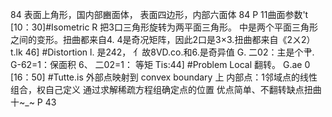 
84
表面上角形，国内部豳面体，
表面四边形，内部六面体 84
P 11曲面参数't
[10：30]#Isometric
R 把3口三角形旋转为两平面三角形。
中是两个平面三角形之间的变形。扭曲都来自4.
4是奇况矩阵，因此2口是3×3.扭曲都来自《2ㄨ2）
t.lk 46] #Distortion
l. 是242， 亻故8VD.co.和6.是奇异值
G. 二02：主是个肀. G-62=1：保面积
6、 二02=1： 等矩
Tis:44] #Problem Local
翻转。 G.ae 0
[16：50] #Tutte.is
外部点映射到 convex boundary 上
内部点：1邻域点的线性组合，权自己定义
通过求解稀疏方程组确定点的位置
优点简单、不翻转缺点扭曲十~_~
P 43